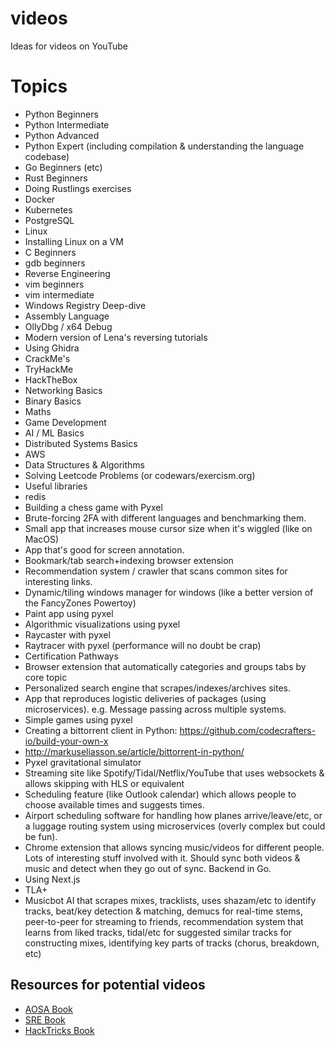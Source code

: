 # videos
Ideas for videos on YouTube


# Topics

* Python Beginners
* Python Intermediate
* Python Advanced
* Python Expert (including compilation & understanding the language codebase)
* Go Beginners (etc)
* Rust Beginners
* Doing Rustlings exercises
* Docker
* Kubernetes
* PostgreSQL
* Linux
* Installing Linux on a VM
* C Beginners
* gdb beginners
* Reverse Engineering
* vim beginners
* vim intermediate
* Windows Registry Deep-dive
* Assembly Language
* OllyDbg / x64 Debug
* Modern version of Lena's reversing tutorials
* Using Ghidra
* CrackMe's
* TryHackMe
* HackTheBox
* Networking Basics
* Binary Basics
* Maths
* Game Development
* AI / ML Basics
* Distributed Systems Basics
* AWS
* Data Structures & Algorithms
* Solving Leetcode Problems (or codewars/exercism.org)
* Useful libraries
* redis
* Building a chess game with Pyxel
* Brute-forcing 2FA with different languages and benchmarking them.
* Small app that increases mouse cursor size when it's wiggled (like on MacOS)
* App that's good for screen annotation.
* Bookmark/tab search+indexing browser extension
* Recommendation system / crawler that scans common sites for interesting links.
* Dynamic/tiling windows manager for windows (like a better version of the FancyZones Powertoy)
* Paint app using pyxel
* Algorithmic visualizations using pyxel
* Raycaster with pyxel
* Raytracer with pyxel (performance will no doubt be crap)
* Certification Pathways
* Browser extension that automatically categories and groups tabs by core topic
* Personalized search engine that scrapes/indexes/archives sites.
* App that reproduces logistic deliveries of packages (using microservices). e.g. Message passing across multiple systems.
* Simple games using pyxel
* Creating a bittorrent client in Python: https://github.com/codecrafters-io/build-your-own-x
* http://markuseliasson.se/article/bittorrent-in-python/
* Pyxel gravitational simulator
* Streaming site like Spotify/Tidal/Netflix/YouTube that uses websockets & allows skipping with HLS or equivalent
* Scheduling feature (like Outlook calendar) which allows people to choose available times and suggests times.
* Airport scheduling software for handling how planes arrive/leave/etc, or a luggage routing system using microservices (overly complex but could be fun).
* Chrome extension that allows syncing music/videos for different people. Lots of interesting stuff involved with it. Should sync both videos & music and detect when they go out of sync. Backend in Go.
* Using Next.js
* TLA+
* Musicbot AI that scrapes mixes, tracklists, uses shazam/etc to identify tracks, beat/key detection & matching, demucs for real-time stems, peer-to-peer for streaming to friends, recommendation system that learns from liked tracks, tidal/etc for suggested similar tracks for constructing mixes, identifying key parts of tracks (chorus, breakdown, etc)



## Resources for potential videos
* [AOSA Book](http://aosabook.org/en/)
* [SRE Book](https://sre.google/books/)
* [HackTricks Book](https://book.hacktricks.xyz/)
